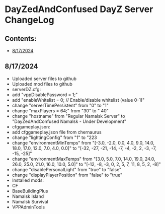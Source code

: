 <!-- ======================================== CHANGELOG.md Start ======================================== -->


<!-- ------------------------------ Intro Start ------------------------------ -->

# DayZedAndConfused DayZ Server ChangeLog

<!-- ------------------------------ Intro End ------------------------------ -->


<!-- ------------------------------ Overview Start ------------------------------ -->

## Contents:
- [8/17/2024](#8/17/2024)

<!-- ------------------------------ Overview End ------------------------------ -->


<!-- ------------------------------ ChangeLog Start ------------------------------ -->

<!-- ++++++++++++++++++++ 8/17/2024Start ++++++++++++++++++++ -->

## 8/17/2024

- Uploaded server files to github
- Uploaded mod files to github
- serverDZ.cfg:
 - add "vppDisablePassword = 1;"
 - add "enableWhitelist = 0;        // Enable/disable whitelist (value 0-1)"
 - change "serverTimePersistent" from "0" to "1"
 - change "maxPlayers = 64;" from "30" to " 40"
 - change "hostname" from "Regular Namalsk Server" to "DayZedAndConfused Namalsk - Under Development"
- cfggameplay.json:
 - add cfggameplay.json file from chernaurus
 - change "lightingConfig" from "1" to "223
 - change "environmentMinTemps" from "[-3.0, -2.0, 0.0, 4.0, 9.0, 14.0, 18.0, 17.0, 12.0, 7.0, 4.0, 0.0]" to "[-32, -27, -21, -14,  -7,  -4,  -2,   2,  -3,  -7, -15, -25]"
 - change "environmentMaxTemps" from "[3.0, 5.0, 7.0, 14.0, 19.0, 24.0, 26.0, 25.0, 21.0, 16.0, 10.0, 5.0]" to "[-12,  -8,  -3,   0,   2,   5,   7,  11,   8,   5,   2,  -8]"
 - change "disablePersonalLight" from "true" to "false"
 - change "displayPlayerPosition" from "false" to "true"
- Installed mods:
 - CF
 - BaseBuildingPlus
 - Namalsk Island
 - Namalsk Survival
 - VPPAdminTools

<!-- ++++++++++++++++++++ 8/17/2024 End ++++++++++++++++++++ -->


<!-- ------------------------------ChangeLog End ------------------------------ -->


<!-- ------------------------------ Outro Start ------------------------------ -->


<!-- ------------------------------ Outro End ------------------------------ -->


<!-- ======================================== CHANGELOG.md End ======================================== -->
